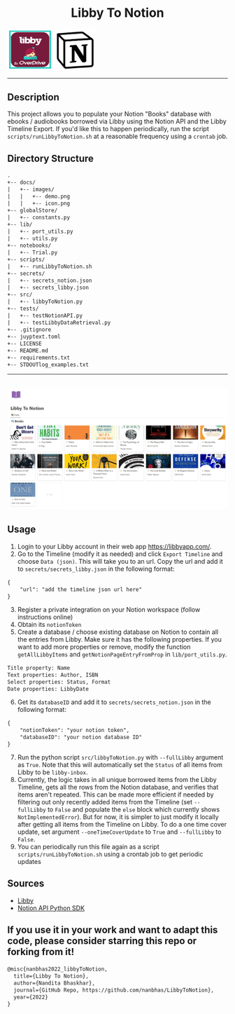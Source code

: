 <div align="center">    
 
# Libby To Notion     

</div>


<img src="docs/LibbyToNotion.png" alt="LibbyToNotion" style="width:200px; margin-left: auto; margin-right: auto;"/>

---
 
## Description   
This project allows you to populate your Notion "Books" database with ebooks / audiobooks borrowed via Libby using the Notion API and the Libby Timeline Export. If you'd like this to happen periodically, run the script `scripts/runLibbyToNotion.sh` at a reasonable frequency using a `crontab` job. 

## Directory Structure

```
.
+-- docs/
|   +-- images/
|   |   +-- demo.png
|   |   +-- icon.png
+-- globalStore/
|   +-- constants.py
+-- lib/
|   +-- port_utils.py
|   +-- utils.py
+-- notebooks/
|   +-- Trial.py
+-- scripts/
|   +-- runLibbyToNotion.sh
+-- secrets/
|   +-- secrets_notion.json
|   +-- secrets_libby.json
+-- src/
|   +-- libbyToNotion.py
+-- tests/
|   +-- testNotionAPI.py
|   +-- testLibbyDataRetrieval.py
+-- .gitignore
+-- juyptext.toml
+-- LICENSE
+-- README.md
+-- requirements.txt
+-- STDOUTlog_examples.txt
```

---
![LibbyToNotionScreenshot](docs/LibbyToNotion_screenshot.png)
---

## Usage
1. Login to your Libby account in their web app https://libbyapp.com/.
2. Go to the Timeline (modify it as needed) and click `Export Timeline` and choose `Data (json)`. This will take you to an url. Copy the url and add it to `secrets/secrets_libby.json` in the following format:
```
{
    "url": "add the timeline json url here"
}
```
3. Register a private integration on your Notion workspace (follow instructions online)
4. Obtain its `notionToken`
5. Create a database / choose existing database on Notion to contain all the entries from Libby. Make sure it has the following properties. If you want to add more properties or remove, modify the function `getAllLibbyItems` and `getNotionPageEntryFromProp` in `lib/port_utils.py`.
```
Title property: Name
Text properties: Author, ISBN
Select properties: Status, Format
Date properties: LibbyDate
```
6. Get its `databaseID` and add it to `secrets/secrets_notion.json` in the following format:
```
{
    "notionToken": "your notion token",
    "databaseID": "your notion database ID"
}
```
7. Run the python script `src/libbyToNotion.py` with `--fullLibby` argument as `True`. Note that this will automatically set the `Status` of all items from Libby to be `libby-inbox`. 
8. Currently, the logic takes in all unique borrowed items from the Libby Timeline, gets all the rows from the Notion database, and verifies that items aren't repeated. This can be made more efficient if needed by filtering out only recently added items from the Timeline (set `--fullLibby` to `False` and populate the `else` block which currently shows `NotImplementedError`). But for now, it is simpler to just modify it locally after getting all items from the Timeline on Libby. To do a one time cover update, set argument `--oneTimeCoverUpdate` to `True` and `--fullLibby` to `False`.
9. You can periodically run this file again as a script `scripts/runLibbyToNotion.sh` using a crontab job to get periodic updates


## Sources

- [Libby](https://libbyapp.com/)
- [Notion API Python SDK](https://github.com/ramnes/notion-sdk-py)


## If you use it in your work and want to adapt this code, please consider starring this repo or forking from it!

```
@misc{nanbhas2022_libbyToNotion,
  title={Libby To Notion},
  author={Nandita Bhaskhar},
  journal={GitHub Repo, https://github.com/nanbhas/LibbyToNotion},
  year={2022}
}
``` 
 

